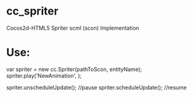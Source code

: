 # cc_spriter
Cocos2d-HTML5 Spriter scml (scon) Implementation 

# Use:

var spriter = new cc.Spriter(pathToScon, entityName);
spriter.play('NewAnimation', <loopValue>);

spriter.unscheduleUpdate(); //pause
spriter.scheduleUpdate();   //resume